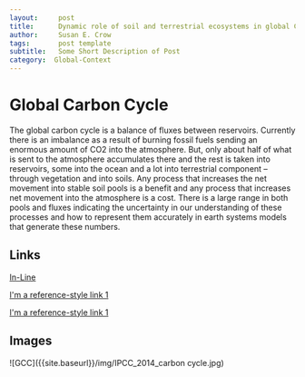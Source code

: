 ```yaml
---
layout:     post
title:      Dynamic role of soil and terrestrial ecosystems in global C cycle
author:     Susan E. Crow
tags: 		post template
subtitle:  	Some Short Description of Post
category:  Global-Context
---
```

<!-- Start Writing Below in Markdown -->
# Global Carbon Cycle

 The global carbon cycle is a balance of fluxes between reservoirs. Currently there is an imbalance as a result of burning fossil fuels sending an enormous amount of CO2 into the atmosphere.  But, only about half of what is sent to the atmosphere accumulates there and the rest is taken into reservoirs, some into the ocean and a lot into terrestrial component – through vegetation and into soils.  Any process that increases the net movement into stable soil pools is a benefit and any process that increases net movement into the atmosphere is a cost.  There is a large range in both pools and fluxes indicating the uncertainty in our understanding of these processes and how to represent them accurately in earth systems models that generate these numbers.


## Links

[In-Line](https://www.google.com)

[I'm a reference-style link 1][1]

[I'm a reference-style link 1][2]

[1]:https://www.mozilla.org
[2]:http://www.reddit.com

## Images

![GCC]({{site.baseurl}}/img/IPCC_2014_carbon cycle.jpg)
